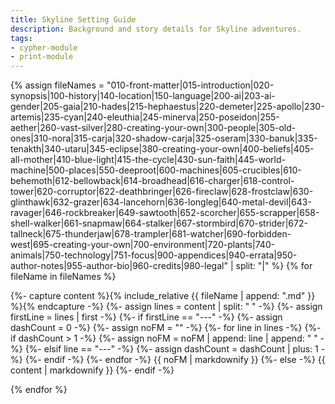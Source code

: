 ```yaml
---
title: Skyline Setting Guide
description: Background and story details for Skyline adventures.
tags:
- cypher-module
- print-module
---
```


<!-- +template module guide/setting print-module -->


<a href="{{ '/guide/setting' | relative_url }}" id="print-module-top-link" data-source-name="guide/setting"></a>

{% assign fileNames = "010-front-matter|015-introduction|020-synopsis|100-history|140-location|150-language|200-ai|203-ai-gender|205-gaia|210-hades|215-hephaestus|220-demeter|225-apollo|230-artemis|235-cyan|240-eleuthia|245-minerva|250-poseidon|255-aether|260-vast-silver|280-creating-your-own|300-people|305-old-ones|310-nora|315-carja|320-shadow-carja|325-oseram|330-banuk|335-tenakth|340-utaru|345-eclipse|380-creating-your-own|400-beliefs|405-all-mother|410-blue-light|415-the-cycle|430-sun-faith|445-world-machine|500-places|550-deeproot|600-machines|605-crucibles|610-behemoth|612-bellowback|614-broadhead|616-charger|618-control-tower|620-corruptor|622-deathbringer|626-fireclaw|628-frostclaw|630-glinthawk|632-grazer|634-lancehorn|636-longleg|640-metal-devil|643-ravager|646-rockbreaker|649-sawtooth|652-scorcher|655-scrapper|658-shell-walker|661-snapmaw|664-stalker|667-stormbird|670-strider|672-tallneck|675-thunderjaw|678-trampler|681-watcher|690-forbidden-west|695-creating-your-own|700-environment|720-plants|740-animals|750-technology|751-focus|900-appendices|940-errata|950-author-notes|955-author-bio|960-credits|980-legal" | split: "|" %}
{% for fileName in fileNames %}

<div data-source-file="{{ fileName }}">
    {%- capture content %}{% include_relative {{ fileName | append: ".md" }} %}{% endcapture -%}
    {%- assign lines = content | split: "
" -%}
    {%- assign firstLine = lines | first -%}
    {%- if firstLine == "---" -%}
        {%- assign dashCount = 0 -%}
        {%- assign noFM = "" -%}
        {%- for line in lines -%}
            {%- if dashCount > 1 -%}
                {%- assign noFM = noFM | append: line | append: "
" -%}
            {%- elsif line == "---" -%}
                {%- assign dashCount = dashCount | plus: 1 -%}
            {%- endif -%}
        {%- endfor -%}
{{ noFM | markdownify }}
    {%- else -%}
{{ content | markdownify }}
    {%- endif -%}
</div>

{% endfor %}
		

<!-- -template module guide/setting print-module -->

